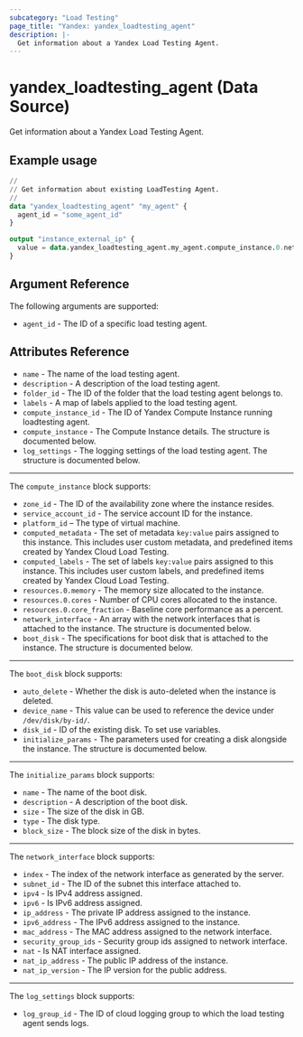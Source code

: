 ```yaml
---
subcategory: "Load Testing"
page_title: "Yandex: yandex_loadtesting_agent"
description: |-
  Get information about a Yandex Load Testing Agent.
---
```


# yandex_loadtesting_agent (Data Source)

Get information about a Yandex Load Testing Agent.

## Example usage

```terraform
//
// Get information about existing LoadTesting Agent.
//
data "yandex_loadtesting_agent" "my_agent" {
  agent_id = "some_agent_id"
}

output "instance_external_ip" {
  value = data.yandex_loadtesting_agent.my_agent.compute_instance.0.network_interface.0.nat_ip_address
}
```

## Argument Reference

The following arguments are supported:

* `agent_id` - The ID of a specific load testing agent.

## Attributes Reference

* `name` - The name of the load testing agent.
* `description` - A description of the load testing agent.
* `folder_id` - The ID of the folder that the load testing agent belongs to.
* `labels` - A map of labels applied to the load testing agent.
* `compute_instance_id` - The ID of Yandex Compute Instance running loadtesting agent.
* `compute_instance` - The Compute Instance details. The structure is documented below.
* `log_settings` - The logging settings of the load testing agent. The structure is documented below.

---

The `compute_instance` block supports:

* `zone_id` - The ID of the availability zone where the instance resides.
* `service_account_id` - The service account ID for the instance.
* `platform_id` – The type of virtual machine.
* `computed_metadata` - The set of metadata `key:value` pairs assigned to this instance. This includes user custom metadata, and predefined items created by Yandex Cloud Load Testing.
* `computed_labels` - The set of labels `key:value` pairs assigned to this instance. This includes user custom labels, and predefined items created by Yandex Cloud Load Testing.
* `resources.0.memory` - The memory size allocated to the instance.
* `resources.0.cores` - Number of CPU cores allocated to the instance.
* `resources.0.core_fraction` - Baseline core performance as a percent.
* `network_interface` - An array with the network interfaces that is attached to the instance. The structure is documented below.
* `boot_disk` - The specifications for boot disk that is attached to the instance. The structure is documented below.

---

The `boot_disk` block supports:

* `auto_delete` - Whether the disk is auto-deleted when the instance is deleted.
* `device_name` - This value can be used to reference the device under `/dev/disk/by-id/`.
* `disk_id` - ID of the existing disk. To set use variables.
* `initialize_params` - The parameters used for creating a disk alongside the instance. The structure is documented below.

---

The `initialize_params` block supports:

* `name` - The name of the boot disk.
* `description` - A description of the boot disk.
* `size` - The size of the disk in GB.
* `type` - The disk type.
* `block_size` - The block size of the disk in bytes.

---

The `network_interface` block supports:

* `index` - The index of the network interface as generated by the server.
* `subnet_id` - The ID of the subnet this interface attached to.
* `ipv4` - Is IPv4 address assigned.
* `ipv6` - Is IPv6 address assigned.
* `ip_address` - The private IP address assigned to the instance.
* `ipv6_address` - The IPv6 address assigned to the instance.
* `mac_address` - The MAC address assigned to the network interface.
* `security_group_ids` - Security group ids assigned to network interface.
* `nat` - Is NAT interface assigned.
* `nat_ip_address` - The public IP address of the instance.
* `nat_ip_version` - The IP version for the public address.

---

The `log_settings` block supports:

* `log_group_id` - The ID of cloud logging group to which the load testing agent sends logs.
